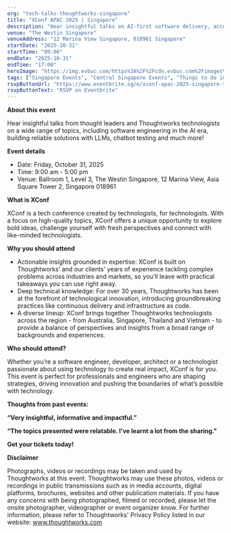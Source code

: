 ```yaml
---
org: "tech-talks-thoughtworks-singapore"
title: "XConf APAC 2025 | Singapore"
description: "Hear insightful talks on AI-first software delivery, accelerate product teams with AI, chatbot testing and much more!"
venue: "The Westin Singapore"
venueAddress: "12 Marina View Singapore, 018961 Singapore"
startDate: "2025-10-31"
startTime: "09:00"
endDate: "2025-10-31"
endTime: "17:00"
heroImage: "https://img.evbuc.com/https%3A%2F%2Fcdn.evbuc.com%2Fimages%2F1107338113%2F2835412229191%2F1%2Foriginal.20250828-051525?crop=focalpoint&fit=crop&w=600&auto=format%2Ccompress&q=75&sharp=10&fp-x=0.0160984848485&fp-y=0.446096654275&s=0e410f34b6d17da8d84687dcf433196c"
tags: ["Singapore Events", "Central Singapore Events", "Things to do in Singapore", "Singapore Conferences", "Singapore Science & Tech Conferences", "innovation", "singapore", "softwaredevelopment", "software_engineering", "emerging_tech", "tech_event", "future_trends"]
rsvpButtonUrl: "https://www.eventbrite.sg/e/xconf-apac-2025-singapore-tickets-1637367743999"
rsvpButtonText: "RSVP on Eventbrite"
---
```


****About this event****

Hear insightful talks from thought leaders and Thoughtworks technologists on a wide range of topics, including software engineering in the AI era, building reliable solutions with LLMs, chatbot testing and much more!

  

****Event details****

-   Date: Friday, October 31, 2025
-   Time: 9:00 am - 5:00 pm
-   Venue: Ballroom 1, Level 3, The Westin Singapore, 12 Marina View, Asia Square Tower 2, Singapore 018961

  

****What is XConf****

XConf is a tech conference created by technologists, for technologists. With a focus on high-quality topics, XConf offers a unique opportunity to explore bold ideas, challenge yourself with fresh perspectives and connect with like-minded technologists.

  

****Why you should attend****

-   Actionable insights grounded in expertise: XConf is built on Thoughtworks’ and our clients’ years of experience tackling complex problems across industries and markets, so you’ll leave with practical takeaways you can use right away.
-   Deep technical knowledge: For over 30 years, Thoughtworks has been at the forefront of technological innovation, introducing groundbreaking practices like continuous delivery and infrastructure as code.
-   A diverse lineup: XConf brings together Thoughtworks technologists across the region - from Australia, Singapore, Thailand and Vietnam - to provide a balance of perspectives and insights from a broad range of backgrounds and experiences.

  

****Who should attend?****

Whether you’re a software engineer, developer, architect or a technologist passionate about using technology to create real impact, XConf is for you. This event is perfect for professionals and engineers who are shaping strategies, driving innovation and pushing the boundaries of what’s possible with technology.

  

****Thoughts from past events:****

__“Very insightful, informative and impactful.”__

__“The topics presented were relatable. I’ve learnt a lot from the sharing."__

****Get your tickets today!****

  

****Disclaimer****

Photographs, videos or recordings may be taken and used by Thoughtworks at this event. Thoughtworks may use these photos, videos or recordings in public transmissions such as in media accounts, digital platforms, brochures, websites and other publication materials. If you have any concerns with being photographed, filmed or recorded, please let the onsite photographer, videographer or event organizer know. For further information, please refer to Thoughtworks' Privacy Policy listed in our website: www.thoughtworks.com